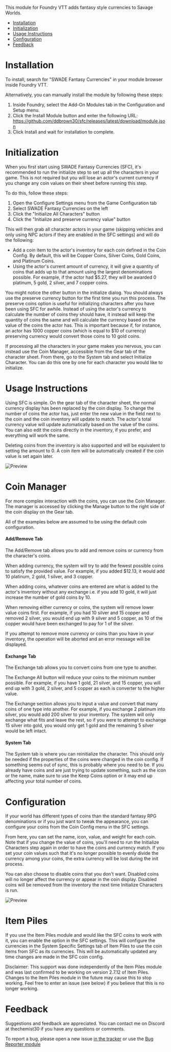 
This module for Foundry VTT adds fantasy style currencies to Savage Worlds.

- [Installation](#installation)
- [Initialization](#initialization)
- [Usage Instructions](#usage-instructions)
- [Configuration](#configuration)
- [Feedback](#feedback)


# Installation

To install, search for "SWADE Fantasy Currencies" in your module browser inside Foundry VTT.

Alternatively, you can manually install the module by following these steps:

1.  Inside Foundry, select the Add-On Modules tab in the Configuration and Setup menu.
2.  Click the Install Module button and enter the following URL: https://github.com/ddbrown30/sfc/releases/latest/download/module.json
3.  Click Install and wait for installation to complete.

# Initialization

When you first start using SWADE Fantasy Currencies (SFC), it's recommended to run the initialize step to set up all the characters in your game. This is not required but you will lose an actor's current currency if you change any coin values on their sheet before running this step.

To do this, follow these steps:
1. Open the Configure Settings menu from the Game Configuration tab
2. Select SWADE Fantasy Currencies on the left
3. Click the "Initialize All Characters" button
4. Click the "Initialize and preserve currency value" button

This will then grab all character actors in your game (skipping vehicles and only using NPC actors if they are enabled in the SFC settings) and will do the following:
- Add a coin item to the actor's inventory for each coin defined in the Coin Config. By default, this will be Copper Coins, Silver Coins, Gold Coins, and Platinum Coins.
- Using the actor's current amount of currency, it will give a quantity of coins that adds up to that amount using the largest denominations possible. For example, if the actor had $5.27, they will be awarded 0 platinum, 5 gold, 2 silver, and 7 copper coins.

You might notice the other button in the initialize dialog. You should always use the preserve currency button for the first time you run this process. The preserve coins option is useful for initializing characters after you have been using SFC for awhile. Instead of using the actor's currency to calculate the number of coins they should have, it instead will keep the quantity of coins the same and will calculate the currency based on the value of the coins the actor has. This is important because if, for instance, an actor has 1000 copper coins (which is equal to $10 of currency) preserving currency would convert those coins to 10 gold coins.

If processing all the characters in your game makes you nervous, you can instead use the Coin Manager, accessible from the Gear tab of the character sheet. From there, go to the System tab and select Initialize Character. You can do this one by one for each character you would like to initialize.

# Usage Instructions

Using SFC is simple. On the gear tab of the character sheet, the normal currency display has been replaced by the coin display. To change the number of coins the actor has, just enter the new value in the field next to the coin and the coin inventory will update to match. The actor's total currency value will update automatically based on the value of the coins. You can also edit the coins directly in the inventory, if you prefer, and everything will work the same.

Deleting coins from the inventory is also supported and will be equivalent to setting the amount to 0. A coin item will be automatically created if the coin value is set again later.

![Preview](./sheet_view.jpg?raw=true)

# Coin Manager

For more complex interaction with the coins, you can use the Coin Manager. The manager is accessed by clicking the Manage button to the right side of the coin display on the Gear tab.

All of the examples below are assumed to be using the default coin configuration.

#### Add/Remove Tab
The Add/Remove tab allows you to add and remove coins or currency from the character's coins.

When adding currency, the system will try to add the fewest possible coins to satisfy the provided value. For example, if you added $12.13, it would add 10 platinum, 2 gold, 1 silver, and 3 copper.

When adding coins, whatever coins are entered are what is added to the actor's inventory without any exchange i.e. if you add 10 gold, it will just increase the number of gold coins by 10.

When removing either currency or coins, the system will remove lower value coins first. For example, if you had 10 silver and 15 copper and removed 2 silver, you would end up with 9 silver and 5 copper, as 10 of the copper would have been exchanged to pay for 1 of the silver.

If you attempt to remove more currency or coins than you have in your inventory, the operation will be aborted and an error message will be displayed.

#### Exchange Tab
The Exchange tab allows you to convert coins from one type to another.

The Exchange All button will reduce your coins to the minimum number possible. For example, if you have 1 gold, 21 silver, and 15 copper, you will end up with 3 gold, 2 silver, and 5 copper as each is converter to the higher value.

The Exchange section allows you to input a value and convert that many coins of one type into another. For example, if you exchange 2 platinum into silver, you would add 200 silver to your inventory. The system will only exchange what fits and leave the rest, so if you were to attempt to exchange 15 silver into gold, you would only get 1 gold and the remaining 5 silver would be left intact.

#### System Tab
The System tab is where you can reinitialize the character. This should only be needed if the properties of the coins were changed in the coin config. If something seems out of sync, this is probably where you need to be.
If you already have coins and are just trying to update something, such as the icon or the name, make sure to use the Keep Coins option or it may end up affecting your total number of coins.

# Configuration

If your world has different types of coins than the standard fantasy RPG denominations or if you just want to tweak the appearance, you can configure your coins from the Coin Config menu in the SFC settings.

From here, you can set the name, icon, value, and weight for each coin. Note that if you change the value of coins, you'll need to run the Initialize Characters step again in order to have the coins and currency match. If you set your coin values such that it's no longer possible to evenly divide the currency among your coins, the extra currency will be lost during the init process.

You can also choose to disable coins that you don't want. Disabled coins will no longer affect the currency or appear in the coin display. Disabled coins will be removed from the inventory the next time Initialize Characters is run.

![Preview](./coin_config.jpg?raw=true)


# Item Piles

If you use the Item Piles module and would like the SFC coins to work with it, you can enable the option in the SFC settings. This will configure the currencies in the System Specific Settings tab of Item Piles to use the coin items from SFC as its currencies. This will be automatically updated any time changes are made in the SFC coin config.

Disclaimer: This support was done independently of the Item Piles module and was last confirmed to be working on version 2.7.12 of Item Piles. Changes to the Item Piles module in the future may cause this to stop working. Feel free to enter an issue (see below) if you believe that this is no longer working.

# Feedback

Suggestions and feedback are appreciated. You can contact me on Discord at thechemist30 if you have any questions or comments.

To report a bug, please open a new issue [in the tracker](https://github.com/ddbrown30/sfc/issues) or use the [Bug Reporter module](https://www.foundryvtt-hub.com/package/bug-reporter/)
